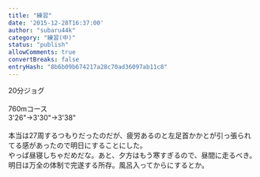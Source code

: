 ```yaml
---
title: "練習"
date: '2015-12-28T16:37:00'
author: "subaru44k"
category: "練習(中)"
status: "publish"
allowComments: true
convertBreaks: false
entryHash: "8b6b09b674217a28c70ad36097ab11c8"
---
```

20分ジョグ<br>
<br>
760mコース<br>
3'26"→3'30"→3'38"<br>
<br>
本当は27周するつもりだったのだが、疲労あるのと左足首かかとが引っ張られてる感があったので明日にすることにした。<br>
やっぱ昼寝しちゃだめだな。あと、夕方はもう寒すぎるので、昼間に走るべき。<br>
明日は万全の体制で完遂する所存。風呂入ってからにするとか。
